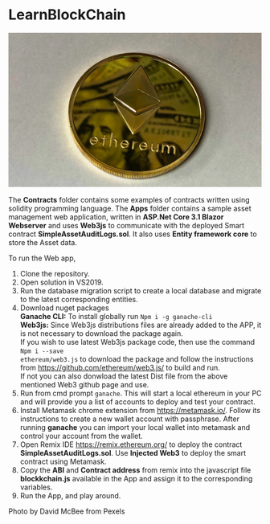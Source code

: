 # LearnBlockChain

<div> <img src="eth2.jpg" class="img-responsive" alt="Ethereum"> </div>

The <b>Contracts</b> folder contains some examples of contracts written using solidity programming language.
The <b>Apps</b> folder contains a sample asset management web application, written in <b>ASP.Net Core 3.1 Blazor Webserver</b> and uses <b>Web3js</b> to communicate with the deployed Smart contract <b>SimpleAssetAuditLogs.sol</b>. It also uses <b>Entity framework core</b> to store the Asset data.

To run the Web app,
1. Clone the repository.
2. Open solution in VS2019.
3. Run the database migration script to create a local database and migrate to the latest corresponding entities.
4. Download nuget packages<br/>
<b>Ganache CLI:</b> To install globally run <code>Npm i -g ganache-cli</code><br/>
<b>Web3js:</b> Since Web3js distributions files are already added to the APP, it is not necessary to download the package again. <br/> If you wish to use latest Web3js package code, then use the command <code>Npm i --save ethereum/web3.js</code> to download the package and follow the instructions from https://github.com/ethereum/web3.js/ to build and run. <br/>
If not you can also donwload the latest Dist file from the above mentioned Web3 github page and use.<br/>
6. Run from cmd prompt <code>ganache</code>. This will start a local ethereum in your PC and will provide you a list of accounts to deploy and test your contract.
7. Install Metamask chrome extension from https://metamask.io/. Follow its instructions to create a new wallet account with passphrase. After running <b>ganache</b> you can import your local wallet into metamask and control your account from the wallet.
8. Open Remix IDE https://remix.ethereum.org/ to deploy the contract <b>SimpleAssetAuditLogs.sol</b>. Use <b>Injected Web3</b> to deploy the smart contract using Metamask.
9. Copy the <b>ABI</b> and <b>Contract address</b> from remix into the javascript file <b>blockkchain.js</b> available in the App and assign it to the corresponding variables.
10. Run the App, and play around.

Photo by David McBee from Pexels
